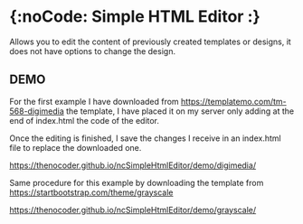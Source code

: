 {:noCode: Simple HTML Editor :}
===============================

Allows you to edit the content of previously created templates or designs, it does not have options to change the design.

## DEMO

For the first example I have downloaded from https://templatemo.com/tm-568-digimedia the template, I have placed it on my server only adding at the end of index.html the code of the editor.

Once the editing is finished, I save the changes I receive in an index.html file to replace the downloaded one.

https://thenocoder.github.io/ncSimpleHtmlEditor/demo/digimedia/

Same procedure for this example by downloading the template from https://startbootstrap.com/theme/grayscale

https://thenocoder.github.io/ncSimpleHtmlEditor/demo/grayscale/
